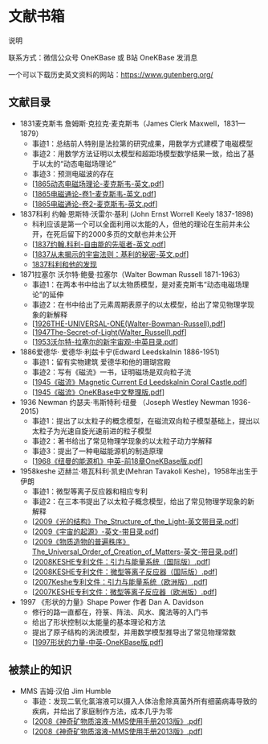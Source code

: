 
# 文献书箱

说明

联系方式：微信公众号 OneKBase 或 B站 OneKBase 发消息

一个可以下载历史英文资料的网站：https://www.gutenberg.org/


## 文献目录

- 1831麦克斯韦 詹姆斯·克拉克·麦克斯韦（James Clerk Maxwell，1831—1879）
  - 事迹1：总结前人特别是法拉第的研究成果，用数学方式建模了电磁模型
  - 事迹2：用数学方法证明以太模型和超距场模型数学结果一致，给出了基于以太的“动态电磁场理论”
  - 事迹3：预测电磁波的存在
  - [[1865动态电磁场理论-麦克斯韦-英文.pdf]]
  - [[1865电磁通论-卷1-麦克斯韦-英文.pdf]]
  - [[1865电磁通论-卷2-麦克斯韦-英文.pdf]]
- 1837科利 约翰·恩斯特·沃雷尔·基利 (John Ernst Worrell Keely 1837-1898)
  - 科利应该是第一个可以全面利用以太能的人，但他的理论在生前并未公开，在死后留下的2000多页的文献也并未公开
  - [[1837约翰.科利-自由能的先驱者-英文.pdf]]
  - [[1837从未揭示的宇宙法则：基利的秘密-英文.pdf]]
  - [1837科利和他的发现](./1837keely/1837keely-and-his-discoveries/keely-and-his-discoveries.html)
- 1871拉塞尔 沃尔特·鲍曼·拉塞尔（Walter Bowman Russell 1871-1963）
  - 事迹1：在两本书中给出了以太物质模型，是对麦克斯韦“动态电磁场理论”的延伸
  - 事迹2：在书中给出了元素周期表原子的以太模型，给出了常见物理学现象的新解释
  - [[1926THE-UNIVERSAL-ONE(Walter-Bowman-Russell).pdf]]
  - [[1947The-Secret-of-Light(Walter_Russell).pdf]]
  - [[1953沃尔特-拉塞尔的新宇宙观-中英目录.pdf]]
- 1886爱德华· 爱德华·利兹卡宁(Edward Leedskalnin 1886-1951)
  - 事迹1：留有实物建筑 爱德华和他的珊瑚宫殿
  - 事迹2：写有《磁流》一书，证明磁场是双向粒子流
  - [[1945《磁流》Magnetic Current Ed Leedskalnin Coral Castle.pdf]]
  - [[1945《磁流》OneKBase中文整理版.pdf]]
- 1936 Newman 约瑟夫·韦斯特利·纽曼 （Joseph Westley Newman 1936-2015)
  - 事迹1：提出了以太粒子的概念模型，在磁流双向粒子模型基础上，提出以太粒子为光速自旋光速前进的粒子模型
  - 事迹2：著书给出了常见物理学现象的以太粒子动力学解释
  - 事迹3：提出了一种电磁能源机的制造原理
  - [[1968《纽曼的能源机》中英-前18章OneKBase版.pdf]]
- 1958keshe 迈赫兰·塔瓦科利·凯史(Mehran Tavakoli Keshe)，1958年出生于伊朗
  - 事迹1：微型等离子反应器和相应专利
  - 事迹2：在三本书提出了以太粒子概念模型，给出了常见物理学现象的新解释
  - [[2009《光的结构》The_Structure_of_the_Light-英文带目录.pdf]] 
  - [[2009《宇宙的起源》-英文-带目录.pdf]] 
  - [[2009《物质造物的普遍秩序》The_Universal_Order_of_Creation_of_Matters-英文-带目录.pdf]]
  - [[2008KESHE专利文件：引力与能量系统（国际版）.pdf]]
  - [[2008KESHE专利文件：微型等离子反应器（国际版）.pdf]]
  - [[2007Keshe专利文件：引力与能量系统（欧洲版）.pdf]]  
  - [[2007KESHE专利文件：微型等离子反应器（欧洲版）.pdf]] 
- 1997 《形状的力量》Shape Power 作者 Dan A. Davidson
  - 修行的路一直都在，符箓、阵法、风水、魔法等的入门书
  - 给出了形状控制以太能量的基本理论和方法
  - 提出了原子结构的涡流模型，并用数学模型推导出了常见物理常数
  - [[1997形状的力量-中英-OneKBase版.pdf]]
  
## 被禁止的知识

- MMS 吉姆·汉伯 Jim Humble
  - 事迹：发现二氧化氯溶液可以摄入人体治愈除真菌外所有细菌病毒导致的疾病，并给出了家庭制作方法，成本几乎为零
  - [[2008《神奇矿物质溶液-MMS使用手册2013版》.pdf]]  
  - [[2008《神奇矿物质溶液-MMS使用手册2013版》.pdf]]


[//begin]: # "Autogenerated link references for markdown compatibility"
[1865动态电磁场理论-麦克斯韦-英文.pdf]: 1831maxwell/1865%E5%8A%A8%E6%80%81%E7%94%B5%E7%A3%81%E5%9C%BA%E7%90%86%E8%AE%BA-%E9%BA%A6%E5%85%8B%E6%96%AF%E9%9F%A6-%E8%8B%B1%E6%96%87.pdf "1865动态电磁场理论-麦克斯韦-英文.pdf"
[1865电磁通论-卷1-麦克斯韦-英文.pdf]: 1831maxwell/1865%E7%94%B5%E7%A3%81%E9%80%9A%E8%AE%BA-%E5%8D%B71-%E9%BA%A6%E5%85%8B%E6%96%AF%E9%9F%A6-%E8%8B%B1%E6%96%87.pdf "1865电磁通论-卷1-麦克斯韦-英文.pdf"
[1865电磁通论-卷2-麦克斯韦-英文.pdf]: 1831maxwell/1865%E7%94%B5%E7%A3%81%E9%80%9A%E8%AE%BA-%E5%8D%B72-%E9%BA%A6%E5%85%8B%E6%96%AF%E9%9F%A6-%E8%8B%B1%E6%96%87.pdf "1865电磁通论-卷2-麦克斯韦-英文.pdf"
[1837约翰.科利-自由能的先驱者-英文.pdf]: 1837keely/1837%E7%BA%A6%E7%BF%B0.%E7%A7%91%E5%88%A9-%E8%87%AA%E7%94%B1%E8%83%BD%E7%9A%84%E5%85%88%E9%A9%B1%E8%80%85-%E8%8B%B1%E6%96%87.pdf "1837约翰.科利-自由能的先驱者-英文.pdf"
[1837从未揭示的宇宙法则：基利的秘密-英文.pdf]: 1837keely/1837%E4%BB%8E%E6%9C%AA%E6%8F%AD%E7%A4%BA%E7%9A%84%E5%AE%87%E5%AE%99%E6%B3%95%E5%88%99%EF%BC%9A%E5%9F%BA%E5%88%A9%E7%9A%84%E7%A7%98%E5%AF%86-%E8%8B%B1%E6%96%87.pdf "1837从未揭示的宇宙法则：基利的秘密-英文.pdf"
[1926THE-UNIVERSAL-ONE(Walter-Bowman-Russell).pdf]: 1871russell/1926THE-UNIVERSAL-ONE(Walter-Bowman-Russell).pdf "1926THE-UNIVERSAL-ONE(Walter-Bowman-Russell).pdf"
[1947The-Secret-of-Light(Walter_Russell).pdf]: 1871russell/1947The-Secret-of-Light(Walter_Russell).pdf "1947The-Secret-of-Light(Walter_Russell).pdf"
[1953沃尔特-拉塞尔的新宇宙观-中英目录.pdf]: 1871russell/1953%E6%B2%83%E5%B0%94%E7%89%B9-%E6%8B%89%E5%A1%9E%E5%B0%94%E7%9A%84%E6%96%B0%E5%AE%87%E5%AE%99%E8%A7%82-%E4%B8%AD%E8%8B%B1%E7%9B%AE%E5%BD%95.pdf "1953沃尔特-拉塞尔的新宇宙观-中英目录.pdf"
[1945《磁流》Magnetic Current Ed Leedskalnin Coral Castle.pdf]: <1886edward/1945%E3%80%8A%E7%A3%81%E6%B5%81%E3%80%8BMagnetic Current Ed Leedskalnin Coral Castle.pdf> "1945《磁流》Magnetic Current Ed Leedskalnin Coral Castle.pdf"
[1945《磁流》OneKBase中文整理版.pdf]: 1886edward/1945%E3%80%8A%E7%A3%81%E6%B5%81%E3%80%8BOneKBase%E4%B8%AD%E6%96%87%E6%95%B4%E7%90%86%E7%89%88.pdf "1945《磁流》OneKBase中文整理版.pdf"
[1968《纽曼的能源机》中英-前18章OneKBase版.pdf]: 1930newman/1968%E3%80%8A%E7%BA%BD%E6%9B%BC%E7%9A%84%E8%83%BD%E6%BA%90%E6%9C%BA%E3%80%8B%E4%B8%AD%E8%8B%B1-%E5%89%8D18%E7%AB%A0OneKBase%E7%89%88.pdf "1968《纽曼的能源机》中英-前18章OneKBase版.pdf"
[2009《光的结构》The_Structure_of_the_Light-英文带目录.pdf]: 1958keshe/2009%E3%80%8A%E5%85%89%E7%9A%84%E7%BB%93%E6%9E%84%E3%80%8BThe_Structure_of_the_Light-%E8%8B%B1%E6%96%87%E5%B8%A6%E7%9B%AE%E5%BD%95.pdf "2009《光的结构》The_Structure_of_the_Light-英文带目录.pdf"
[2009《宇宙的起源》-英文-带目录.pdf]: 1958keshe/2009%E3%80%8A%E5%AE%87%E5%AE%99%E7%9A%84%E8%B5%B7%E6%BA%90%E3%80%8B-%E8%8B%B1%E6%96%87-%E5%B8%A6%E7%9B%AE%E5%BD%95.pdf "2009《宇宙的起源》-英文-带目录.pdf"
[2009《物质造物的普遍秩序》The_Universal_Order_of_Creation_of_Matters-英文-带目录.pdf]: 1958keshe/2009%E3%80%8A%E7%89%A9%E8%B4%A8%E9%80%A0%E7%89%A9%E7%9A%84%E6%99%AE%E9%81%8D%E7%A7%A9%E5%BA%8F%E3%80%8BThe_Universal_Order_of_Creation_of_Matters-%E8%8B%B1%E6%96%87-%E5%B8%A6%E7%9B%AE%E5%BD%95.pdf "2009《物质造物的普遍秩序》The_Universal_Order_of_Creation_of_Matters-英文-带目录.pdf"
[2008KESHE专利文件：引力与能量系统（国际版）.pdf]: 1958keshe/2008KESHE%E4%B8%93%E5%88%A9%E6%96%87%E4%BB%B6%EF%BC%9A%E5%BC%95%E5%8A%9B%E4%B8%8E%E8%83%BD%E9%87%8F%E7%B3%BB%E7%BB%9F%EF%BC%88%E5%9B%BD%E9%99%85%E7%89%88%EF%BC%89.pdf "2008KESHE专利文件：引力与能量系统（国际版）.pdf"
[2008KESHE专利文件：微型等离子反应器（国际版）.pdf]: 1958keshe/2008KESHE%E4%B8%93%E5%88%A9%E6%96%87%E4%BB%B6%EF%BC%9A%E5%BE%AE%E5%9E%8B%E7%AD%89%E7%A6%BB%E5%AD%90%E5%8F%8D%E5%BA%94%E5%99%A8%EF%BC%88%E5%9B%BD%E9%99%85%E7%89%88%EF%BC%89.pdf "2008KESHE专利文件：微型等离子反应器（国际版）.pdf"
[2007Keshe专利文件：引力与能量系统（欧洲版）.pdf]: 1958keshe/2007Keshe%E4%B8%93%E5%88%A9%E6%96%87%E4%BB%B6%EF%BC%9A%E5%BC%95%E5%8A%9B%E4%B8%8E%E8%83%BD%E9%87%8F%E7%B3%BB%E7%BB%9F%EF%BC%88%E6%AC%A7%E6%B4%B2%E7%89%88%EF%BC%89.pdf "2007Keshe专利文件：引力与能量系统（欧洲版）.pdf"
[2007KESHE专利文件：微型等离子反应器（欧洲版）.pdf]: 1958keshe/2007KESHE%E4%B8%93%E5%88%A9%E6%96%87%E4%BB%B6%EF%BC%9A%E5%BE%AE%E5%9E%8B%E7%AD%89%E7%A6%BB%E5%AD%90%E5%8F%8D%E5%BA%94%E5%99%A8%EF%BC%88%E6%AC%A7%E6%B4%B2%E7%89%88%EF%BC%89.pdf "2007KESHE专利文件：微型等离子反应器（欧洲版）.pdf"
[1997形状的力量-中英-OneKBase版.pdf]: 1997shapepower/1997%E5%BD%A2%E7%8A%B6%E7%9A%84%E5%8A%9B%E9%87%8F-%E4%B8%AD%E8%8B%B1-OneKBase%E7%89%88.pdf "1997形状的力量-中英-OneKBase版.pdf"
[2008《神奇矿物质溶液-MMS使用手册2013版》.pdf]: mms/2008%E3%80%8A%E7%A5%9E%E5%A5%87%E7%9F%BF%E7%89%A9%E8%B4%A8%E6%BA%B6%E6%B6%B2-MMS%E4%BD%BF%E7%94%A8%E6%89%8B%E5%86%8C2013%E7%89%88%E3%80%8B.pdf "2008《神奇矿物质溶液-MMS使用手册2013版》.pdf"
[//end]: # "Autogenerated link references"